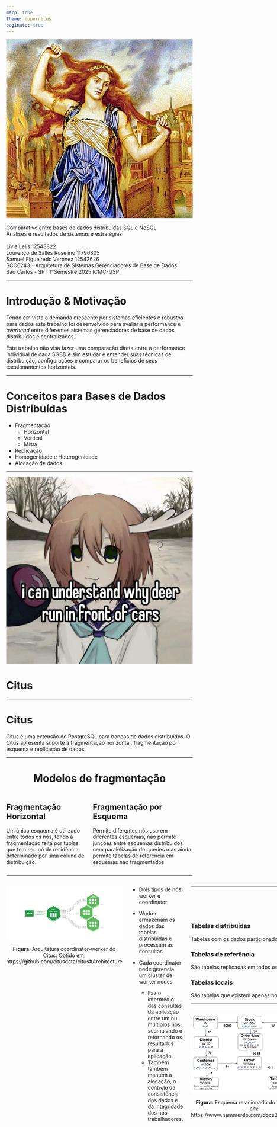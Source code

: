 ```yaml
---
marp: true
theme: copernicus
paginate: true
---
```

<!-- _class: titlepage -->

![bg left:33% saturate:1.5](assets/cassandra_painting.jpg)

<div class="title"> Comparativo entre bases de dados distribuídas SQL e NoSQL </div>
<div class="subtitle"      > Análises e resultados de sistemas e estratégias </div>
<br>
<div class="author"        > Lívia Lelis 12543822 </div>
<div class="author"        > Lourenço de Salles Roselino 11796805 </div>
<div class="author"        > Samuel Figueiredo Veronez 12542626 </div>
<div class="date"          > SCC0243 - Arquitetura de Sistemas Gerenciadores de Base de Dados </div>
<div class="organization"  > São Carlos - SP | 1°Semestre 2025 ICMC-USP </div>

---

# Introdução & Motivação

Tendo em vista a demanda crescente por sistemas eficientes e robustos para dados este trabalho foi desenvolvido para avaliar a performance e <i>overhead</i> entre diferentes sistemas gerenciadores de base de dados, distribuídos e centralizados.

Este trabalho não visa fazer uma comparação direta entre a performance individual de cada SGBD e sim estudar e entender suas técnicas de distribuição, configurações e comparar os beneficios de seus escalonamentos horizontais.

---

# Conceitos para Bases de Dados Distribuídas

- Fragmentação
  - Horizontal
  - Vertical
  - Mista
- Replicação
- Homogenidade e Heterogenidade
- Alocação de dados

---

<!-- _class: transition -->

![bg opacity:.03 blur:2.0px grayscale:1 brightness:0.75](https://github.com/VH-Evil-Inc/asgbd/blob/main/vhevilinc.jpg?raw=true)

# Citus

---

# Citus

Citus é uma extensão do PostgreSQL para bancos de dados distribuídos. O Citus apresenta suporte à fragmentação horizontal, fragmentação por esquema e replicação de dados.

---

<center>

# Modelos de fragmentação

</center>

<div class="columns">
<div>

## Fragmentação Horizontal

Um único esquema é utilizado entre todos
os nós, tendo a fragmentação feita por
tuplas que tem seu nó de residência determinado por uma coluna
de distribuição.

</div>

<div>

## Fragmentação por Esquema

Permite diferentes nós usarem diferentes esquemas, não permite junções entre esquemas distribuidos nem paralelização de queries mas ainda permite tabelas de referência em esquemas não fragmentados.

</div>
</div>

---

<div class="columns">
<div>

![h:400 drop-shadow:4px,5px,15px,#010101](./assets/citus-architecture.png)

<figcaption align="center">
<b>Figura</b>: Arquitetura coordinator-worker do Citus. Obtido em: https://github.com/citusdata/citus#Architecture
</figcaption>

</div>
<div>

- Dois tipos de nós: worker e coordinator

- Worker armazenam os dados das tabelas distribuidas e processam as consultas
- Cada coordinator node gerencia um cluster de worker nodes
  - Faz o intermédio das consultas da aplicação entre um ou múltiplos nós, acumulando e retornando os resultados para a aplicação
  - Também também mantém a alocação, o controle da consistência dos dados e da integridade dos nós trabalhadores.

</div>
<div>

---

<center>

# Tipos de Tabelas

</center>

<div class="columns3">
<div>

### Tabelas distribuídas

Tabelas com os dados particionados e distribuídos entre vários nós trabalhadores, permitindo consultas e operações paralelas.

</div>

<div>

### Tabelas de referência

São tabelas replicadas em todos os nós trabalhadores, utilizadas para armazenar dados pequenos e frequentemente acessados.

</div>

<div>

### Tabelas locais

São tabelas que existem apenas no nó coordenador e não são distribuídas nem replicadas.

</div>

</div>

---

<div class="columns">
<div>

<center>

![h:400 drop-shadow:4px,5px,15px,#010101](./assets/ch3-2.png)

<figcaption align="center">
<b>Figura</b>: Esquema relacionado do TPC-C. Obtido em: https://www.hammerdb.com/docs3.3/ch03s05.html
</figcaption>

</center>

</div>
<div>
<center>

### TCP-C

</center>

- Benchmark padronizado pela Transaction Processing Performance Council.
- Simula um sistema de empresa de vendas por atacado e transações típicas.
  - Novos Pedidos
  - Pagamentos
  - Processamento de Entregas
  - Consulta de Status de Pedidos
  - Consulta de Níveis de Estoque

</div>
<div>

---

# Estratégia de Distribuição do Citus

```sql
-- Distribution Configuration
SELECT create_distributed_table('customer', 'c_w_id')
SELECT create_distributed_table('district', 'd_w_id')
SELECT create_distributed_table('history', 'h_w_id')
SELECT create_distributed_table('warehouse', 'w_id')
SELECT create_distributed_table('stock', 's_w_id')
SELECT create_distributed_table('new_order', 'no_w_id')
SELECT create_distributed_table('orders', 'o_w_id')
SELECT create_distributed_table('order_line', 'ol_w_id')

SELECT create_reference_table('item')
```

---

# Ambiente

- Single Node x Multi Node ( 1 coord. ; 3 workers )
- Inicial: 4 CPUs e 8GB de RAM, restringidos via Docker no mesmo host
- Cloud: 4 vCPUs e 8GB de RAM, droplets de recurso compartilhado na DO

---

<!-- _class: transition -->

# Resultados do Benchmark (Local)

---

- **Single-Node**: 31.405 operações novas e 62.424 transações por minuto
- **Multi-Node**: 15.304 operações novas e 35.762 transações por minuto

---

# Ganho de performance e eficiência

| Métrica              | Single-Node | Multi-Node | Speedup | Eficiência (3 nós) | Eficiência (4 nós) |
|----------------------|-------------|------------|---------|--------------------|--------------------|
| Operações novas/min  | 31.405      | 15.304     | 0.49×   | 16.4%              | 12.3%              |
| Transações/min       | 62.424      | 35.762     | 0.57×   | 18.9%              | 14.3%              |

---

| PROC     | Replicas | MIN (ms) | AVG (ms) | MAX (ms)  | P99 (ms) | P95 (ms) | P50 (ms) |
| -------- | -------- | -------- | -------- | --------- | -------- | -------- | -------- |
| PAYMENT  | Single   | 0.833    | 52.601   | 1257.365  | 413.035  | 167.278  | 27.633   |
|          | Multi    | 0.990    | 101.086  | 1767.711  | 611.674  | 352.694  | 72.123   |
| NEWORD   | Single   | 1.640    | 48.569   | 1255.893  | 413.374  | 160.868  | 23.915   |
|          | Multi    | 1.774    | 107.871  | 1737.546  | 607.420  | 362.191  | 83.081   |
| SLEV     | Single   | 0.440    | 153.889  | 21302.445 | 4235.829 | 73.669   | 6.215    |
|          | Multi    | 0.612    | 63.438   | 5600.833  | 730.162  | 224.685  | 8.710    |
| DELIVERY | Single   | 1.278    | 54.623   | 1417.772  | 441.496  | 191.119  | 25.470   |
|          | Multi    | 2.286    | 115.989  | 1505.085  | 596.206  | 375.478  | 90.453   |
| OSTAT    | Single   | 0.104    | 2.725    | 455.587   | 47.199   | 3.844    | 1.292    |
|          | Multi    | 0.269    | 7.474    | 609.841   | 80.547   | 60.180   | 2.439    |

---

<!-- _class: transition -->

# Resultados do Benchmark (Cloud)

---

- **Single-Node**: 51.498 operações novas e 118.229 transações por minuto  
- **Multi-Node**: 67.108 operações novas e 154.437 transações por minuto

---

# Ganho de performance e eficiência

| Métrica              | Single-Node | Multi-Node | Speedup | Eficiência (3 nós) | Eficiência (4 nós) |
|----------------------|-------------|------------|---------|--------------------|--------------------|
| Operações novas/min  | 51.498      | 67.108     | 1.30×   | 43.3%              | 32.6%              |
| Transações/min       | 118.229     | 154.437    | 1.31×   | 43.7%              | 32.7%              |

---

| PROC     | Replicas | MIN (ms) | AVG (ms) | MAX (ms)   | P99 (ms) | P95 (ms) | P50 (ms) |
| -------- | -------- | -------- | -------- | ---------- | -------- | -------- | -------- |
| NEWORD   | Single   | 0.857    | 47.773   | 497.174    | 191.415  | 127.932  | 38.338   |
|          | Multi    | 2.333    | 26.435   | 582.658    | 211.060  | 113.347  | 9.682    |
| PAYMENT  | Single   | 0.400    | 15.545   | 422.251    | 112.142  | 50.166   | 9.886    |
|          | Multi    | 1.028    | 22.988   | 767.196    | 238.873  | 138.448  | 4.133    |
| DELIVERY | Single   | 0.990    | 74.445   | 667.467    | 268.406  | 184.238  | 62.080   |
|          | Multi    | 2.539    | 26.001   | 388.739    | 144.493  | 89.586   | 13.082   |
| SLEV     | Single   | 0.926    | 22.806   | 14.701.909 | 130.593  | 54.970   | 7.961    |
|          | Multi    | 1.629    | 31.134   | 12.533.507 | 672.486  | 56.177   | 4.754    |
| OSTAT    | Single   | 0.400    | 10.674   | 364.984    | 63.122   | 34.078   | 6.585    |
|          | Multi    | 0.990    | 8.749    | 244.090    | 62.440   | 33.984   | 3.864    |

---
<!-- _class: transition -->

![bg opacity:.08 blur:2.0px grayscale:1 brightness:0.75](./assets/cassandra_eye.png)

# Cassandra 👁

---

# Cassandra

Apache Cassandra é um banco de dados _open-source_ NoSQL distribuído, sendo classificado como um _Wide-Column Database_.

- Arquitetura _masterless_ com _clusters_ organizados em forma de anel

<center>

![h:400 drop-shadow:4px,5px,15px,#010101](./assets/apache-cassandra-diagrams-01.jpg)

</center>

---

# Wide Column

- Organização em linhas e colunas, com formatos que podem variar para uma mesma tabela.
- Chave Primária definida como chave de partição e, opcionalmente, chave de clustering.

---

# Estrutura de Dados e Particionamento

- Organização em _keyspaces_, distribuição por intervalod do espaço de tonkens

- Cada linha é identificada por uma chave primária composta por um partition key e, opcionalmente, colunas de ordenação

---

# Replicação, Tolerância a Falhas e Consistência

- Configurável por _keyspace_, permitindo definir o fator e a estratégia de replicação.

- _Tunable consistency_, permitindo o usuário definir por operação quantos nós precisam confirmar uma leitura ou escrita para que ela seja bem-sucedida.

- Por padrão opera como sistema _AP_ (alta disponibilidade e tolerância a partições), mas pode ser configurado como _CP_(consistência e tolerância a partições)

---

# Yahoo! Cloud Serving Benchmarking (YCSB)

- Benchmark amplamente utilizado para sistemas de banco de dados NoSQL.

- O YCSB utiliza um modelo de dados simples baseado em chave-valor. O formato
padrão do banco de dados possui 1 chave primária _YCSB_KEY_ e um conjunto de dados _FIELD0_, _FIELD1_, ..., _FIELD9_ que por padrão são tipo String.

---

# Ambiente

- Single Node x Multi Node ( 3 instâncias )
- Cloud: 4 vCPUs e 8GB de RAM, droplets de recurso compartilhado na DO

<!-- _class: transition2 -->

# Resultados do Cassandra

---

# Tempos de benchmark no YCSB

| Configuração         | Tempo de Carregamento (ms) | Tempo de Execução (ms) |
| :------------------- | -------------------------: | ---------------------: |
| Nó único             |                    386 275 |                625 923 |
| 3 nós sem replicação |                    224 126 |                225 164 |
| 3 nós com replicação |                    477 892 |                552 229 |

---

# Ganho de performance e eficiência

| Configuração         | Tempo de Carregamento (ms) | Speedup Carga | Eficiência Carga | Tempo de Execução (ms) | Speedup Execução | Eficiência Execução |
|----------------------|-----------------------------|---------------|------------------|--------------------------|-------------------|----------------------|
| Nó único             | 386 275                     | 1.00×         | -                | 625 923                  | 1.00×             | -                    |
| 3 nós sem replicação | 224 126                     | 1.72×         | 57.3%            | 225 164                  | 2.78×             | 92.7%                |
| 3 nós com replicação | 477 892                     | 0.81×         | 27.0%            | 552 229                  | 1.13×             | 37.7%                |

---

# Resultados do benchmark YCSB - Único nó

| Operação |  Operações | Latência Média (μs) | Latência Mín (μs) | Latência Máx (μs) | 95\% (μs) | 99\% (μs) |
| :------- | ---------: | ------------------: | ----------------: | ----------------: | --------: | --------: |
| INSERT   | 10 000 000 |            1 222,82 |               197 |           148 607 |     1 961 |     5 299 |
| READ     |  5 000 753 |            2 296,55 |               220 |           135 295 |     4 583 |    11 775 |
| UPDATE   |  4 999 247 |            1 681,11 |               159 |           149 759 |     2 923 |     7 011 |

---

# Resultados agregados do benchmark YCSB - 3 nós sem replicação

| Operação |  Operações | Latência Média (μs) | Latência Mín (μs) | Latência Máx (μs) | 95\% (μs) | 99\% (μs) |
| :------- | ---------: | ------------------: | ----------------: | ----------------: | --------: | --------: |
| INSERT   | 10 000 000 |              703,01 |               159 |           139 135 |     1 084 |     2 669 |
| READ     |  4 998 961 |              759,82 |               210 |            97 151 |     1 205 |     2 307 |
| UPDATE   |  5 001 039 |              656,09 |               160 |            95 935 |     1 087 |     2 964 |

---

# Resultados agregados do benchmark YCSB - 3 nós com replicação

| Operação |  Operações | Latência Média (μs) | Latência Mín (μs) | Latência Máx (μs) | 95\% (μs) | 99\% (μs) |
| :------- | ---------: | ------------------: | ----------------: | ----------------: | --------: | --------: |
| INSERT   | 10 000 000 |            1 514,36 |               186 |           149 119 |     3 843 |     9 103 |
| READ     |  5 000 119 |            2 334,83 |               268 |           125 119 |     5 563 |    11 191 |
| UPDATE   |  4 999 881 |            1 170,27 |               182 |           114 431 |     3 099 |     5 983 |

---

# Conclusão

| Métrica / Configuração              | Speedup | Eficiência (3 nós) | Eficiência (4 nós) |
| ----------------------------------- | ------- | ------------------ | ------------------ |
| **PostgreSQL - Operações/min**      | 1.30×   | 43.3%              | 32.6%              |
| **PostgreSQL - Transações/min**     | 1.31×   | 43.7%              | 32.7%              |
| **Cassandra - Carga (sem rép.)**    | 1.72×   | 57.3%              | —                  |
| **Cassandra - Carga (com rép.)**    | 0.81×   | 27.0%              | —                  |
| **Cassandra - Execução (sem rép.)** | 2.78×   | 92.7%              | —                  |
| **Cassandra - Execução (com rép.)** | 1.13×   | 37.7%              | —                  |

---

# Perguntas
